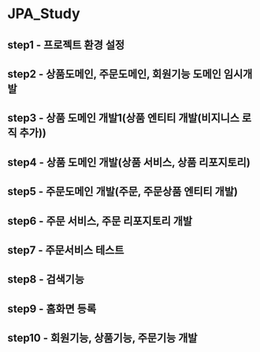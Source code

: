 # JPA_Study

## step1 - 프로젝트 환경 설정
## step2 - 상품도메인, 주문도메인, 회원기능 도메인 임시개발
## step3 - 상품 도메인 개발1(상품 엔티티 개발(비지니스 로직 추가))
## step4 - 상품 도메인 개발(상품 서비스, 상품 리포지토리)
## step5 - 주문도메인 개발(주문, 주문상품 엔티티 개발)
## step6 - 주문 서비스, 주문 리포지토리 개발
## step7 - 주문서비스 테스트
## step8 - 검색기능 
## step9 - 홈화면 등록
## step10 - 회원기능, 상품기능, 주문기능 개발